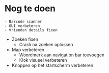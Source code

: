 # Nog te doen
    - Barcode scanner
    - GUI verbeteren
    - Vrienden details fixen
* Zoeken fixen
    - Crash na zoeken oplossen
* Map verbeteren
    - Woordmerk aan navigation bar toevoegen
    - Klok visueel verbeteren
* Knoppen op het startscherm verbeteren
